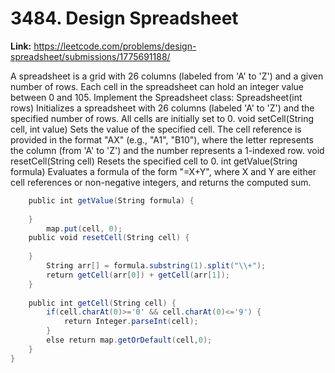 # 3484. Design Spreadsheet

**Link:** https://leetcode.com/problems/design-spreadsheet/submissions/1775691188/

A spreadsheet is a grid with 26 columns (labeled from 'A' to 'Z') and a given number of rows. Each cell in the spreadsheet can hold an integer value between 0 and 105. Implement the Spreadsheet class: Spreadsheet(int rows) Initializes a spreadsheet with 26 columns (labeled 'A' to 'Z') and the specified number of rows. All cells are initially set to 0. void setCell(String cell, int value) Sets the value of the specified cell. The cell reference is provided in the format "AX" (e.g., "A1", "B10"), where the letter represents the column (from 'A' to 'Z') and the number represents a 1-indexed row. void resetCell(String cell) Resets the specified cell to 0. int getValue(String formula) Evaluates a formula of the form "=X+Y", where X and Y are either cell references or non-negative integers, and returns the computed sum.

```java
    public int getValue(String formula) {
    
    }
        map.put(cell, 0);
    public void resetCell(String cell) {
    
    }
        String arr[] = formula.substring(1).split("\\+");
        return getCell(arr[0]) + getCell(arr[1]);
    }
 
    public int getCell(String cell) {
        if(cell.charAt(0)>='0' && cell.charAt(0)<='9') {
            return Integer.parseInt(cell);
        }
        else return map.getOrDefault(cell,0);
    }
}
```
